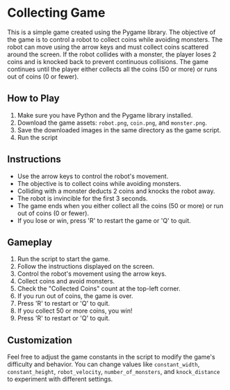 # Collecting Game

This is a simple game created using the Pygame library. The objective of the game is to control a robot to collect coins while avoiding monsters. The robot can move using the arrow keys and must collect coins scattered around the screen. If the robot collides with a monster, the player loses 2 coins and is knocked back to prevent continuous collisions. The game continues until the player either collects all the coins (50 or more) or runs out of coins (0 or fewer).

## How to Play

1. Make sure you have Python and the Pygame library installed.
2. Download the game assets: `robot.png`, `coin.png`, and `monster.png`.
3. Save the downloaded images in the same directory as the game script.
4. Run the script 

## Instructions

- Use the arrow keys to control the robot's movement.
- The objective is to collect coins while avoiding monsters.
- Colliding with a monster deducts 2 coins and knocks the robot away.
- The robot is invincible for the first 3 seconds.
- The game ends when you either collect all the coins (50 or more) or run out of coins (0 or fewer).
- If you lose or win, press 'R' to restart the game or 'Q' to quit.

## Gameplay

1. Run the script to start the game.
2. Follow the instructions displayed on the screen.
3. Control the robot's movement using the arrow keys.
4. Collect coins and avoid monsters.
5. Check the "Collected Coins" count at the top-left corner.
6. If you run out of coins, the game is over.
7. Press 'R' to restart or 'Q' to quit.
8. If you collect 50 or more coins, you win!
9. Press 'R' to restart or 'Q' to quit.

## Customization

Feel free to adjust the game constants in the script to modify the game's difficulty and behavior. You can change values like `constant_width`, `constant_height`, `robot_velocity`, `number_of_monsters`, and `knock_distance` to experiment with different settings.
